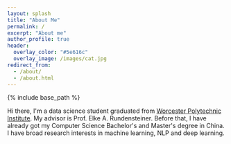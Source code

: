 ```yaml
---
layout: splash
title: "About Me"
permalink: /
excerpt: "About me"
author_profile: true
header:
  overlay_color: "#5e616c"
  overlay_image: /images/cat.jpg
redirect_from: 
  - /about/
  - /about.html
---
```

{% include base_path %}

Hi there, I'm a data science student graduated from [Worcester Polytechnic Institute](https://www.wpi.edu/). My advisor is Prof. Elke A. Rundensteiner. Before that, I have already got my Computer Science Bachelor's and Master's degree in China. I have broad research interests in machine learning, NLP and deep learning. 
